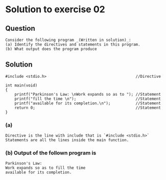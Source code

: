 # Solution to exercise 02


## Question
    Consider the following program _(Written in solution)_:
    (a) Identify the directives and statements in this program.
    (b) What output does the program produce

## Solution

```
#include <stdio.h>                                       //Directive

int main(void)
{
    printf("Parkinson's Law: \nWork expands so as to "); //Statement
    printf("fill the time \n");                          //Statement
    printf("available for its completion.\n");           //Statement
    return 0;                                            //Statement
}
```
### (a) 
    Directive is the line with include that is `#include <stdio.h>`
    Statements are all the lines inside the main function.

### (b) Output of the follown program is
    
```
Parkinson's Law:
Work expands so as to fill the time
available for its completion.
```

